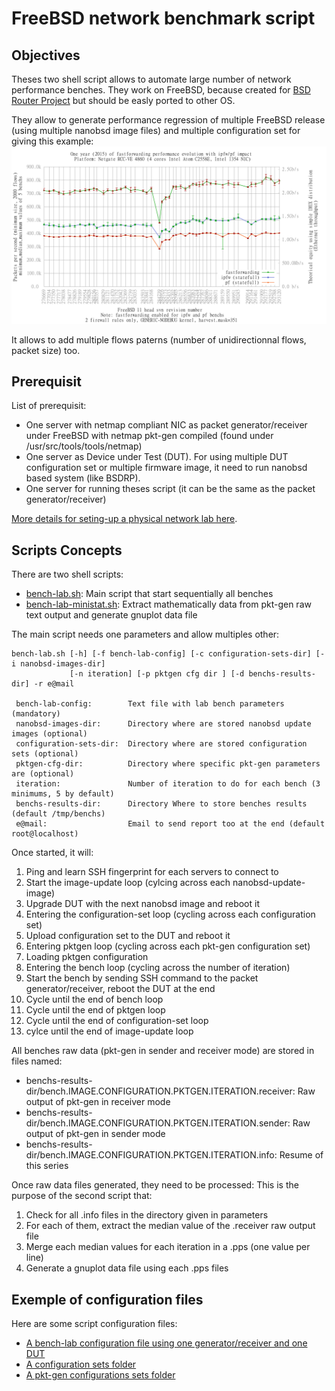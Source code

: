 # FreeBSD network benchmark script #

## Objectives ##

Theses two shell script allows to automate large number of network performance benches.
They work on FreeBSD, because created for [BSD Router Project](http://bsdrp.net) but should be easly ported to other OS.

They allow to generate performance regression of multiple FreeBSD release (using multiple nanobsd image files) and multiple configuration set for giving this example:
![One year (2015) of fastforwarding performance evolution with ipfw/pf impact](../Atom_C2558_4Cores-Intel_i350/fastforwarding-pf-ipfw/results/fbsd11-head.2015/graph.png)

It allows to add multiple flows paterns (number of unidirectionnal flows, packet size) too.

## Prerequisit ##

List of prerequisit:
* One server with netmap compliant NIC as packet generator/receiver under FreeBSD with netmap pkt-gen compiled (found under /usr/src/tools/tools/netmap)
* One server as Device under Test (DUT). For using multiple DUT configuration set or multiple firmware image, it need to run nanobsd based system (like BSDRP).
* One server for running theses script (it can be the same as the packet generator/receiver)

[More details for seting-up a physical network lab here](http://bsdrp.net/documentation/examples/setting_up_a_forwarding_performance_benchmark_lab).

## Scripts Concepts ##

There are two shell scripts:
* [bench-lab.sh](../scripts/bench-lab.sh): Main script that start sequentially all benches
* [bench-lab-ministat.sh](../scripts/bench-lab-ministat.sh): Extract mathematically data from pkt-gen raw text output and generate gnuplot data file

The main script needs one parameters and allow multiples other:
```
bench-lab.sh [-h] [-f bench-lab-config] [-c configuration-sets-dir] [-i nanobsd-images-dir]
             [-n iteration] [-p pktgen cfg dir ] [-d benchs-results-dir] -r e@mail

 bench-lab-config:        Text file with lab bench parameters (mandatory)
 nanobsd-images-dir:      Directory where are stored nanobsd update images (optional)
 configuration-sets-dir:  Directory where are stored configuration sets (optional)
 pktgen-cfg-dir:          Directory where specific pkt-gen parameters are (optional)
 iteration:               Number of iteration to do for each bench (3 minimums, 5 by default)
 benchs-results-dir:      Directory Where to store benches results (default /tmp/benchs)
 e@mail:                  Email to send report too at the end (default root@localhost)

```
Once started, it will:

1. Ping and learn SSH fingerprint for each servers to connect to
2. Start the image-update loop (cylcing across each nanobsd-update-image)
3. Upgrade DUT with the next nanobsd image and reboot it
4. Entering the configuration-set loop (cycling across each configuration set)
5. Upload configuration set to the DUT and reboot it
6. Entering pktgen loop (cycling across each pkt-gen configuration set)
7. Loading pktgen configuration
8. Entering the bench loop (cycling across the number of iteration)
9. Start the bench by sending SSH command to the packet generator/receiver, reboot the DUT at the end
10. Cycle until the end of bench loop
11. Cycle until the end of pktgen loop
12. Cycle until the end of configuration-set loop
13. cylce until the end of image-update loop

All benches raw data (pkt-gen in sender and receiver mode) are stored in files named:
* benchs-results-dir/bench.IMAGE.CONFIGURATION.PKTGEN.ITERATION.receiver: Raw output of pkt-gen in receiver mode
* benchs-results-dir/bench.IMAGE.CONFIGURATION.PKTGEN.ITERATION.sender: Raw output of pkt-gen in sender mode
* benchs-results-dir/bench.IMAGE.CONFIGURATION.PKTGEN.ITERATION.info: Resume of this series

Once raw data files generated, they need to be processed: This is the purpose of the second script that:
1. Check for all .info files in the directory given in parameters
2. For each of them, extract the median value of the .receiver raw output file
3. Merge each median values for each iteration in a .pps (one value per line)
4. Generate a gnuplot data file using each .pps files

## Exemple of configuration files ##

Here are some script configuration files:
* [A bench-lab configuration file using one generator/receiver and one DUT](../AMD_G-T40E_2Cores_RTL8111E/bench-lab-2nodes.config)
* [A configuration sets folder](../AMD_G-T40E_2Cores_RTL8111E/fastforwarding-pf-ipfw/configs)
* [A pkt-gen configurations sets folder](../pktgen.configs/RFC2544/)
